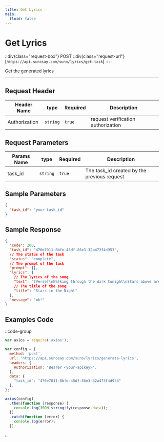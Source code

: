 ```yaml
---
title: Get Lyrics
main:
  fluid: false
---
```


# Get Lyrics

::div{class="request-box"}
<span class="request-identifier">POST</span>
::div{class="request-url"}
[`https://api.sunosay.com/suno/lyrics/get-task`]
::
::

Get the generated lyrics

---

## Request Header

| Header Name   | type     | Required | Description                        |
| ------------- | -------- | -------- | ---------------------------------- |
| Authorization | `string` | `true`   | request verification authorization |

## Request Parameters

| Params Name | type     | Required | Description                                 |
| ----------- | -------- | -------- | ------------------------------------------- |
| task_id     | `string` | `true`   | The task_id created by the previous request |

## Sample Parameters

```json
{
  "task_id": "your task_id"
}
```

## Sample Response

```json
{
  "code": 200,
  "task_id": "470e7011-8bfe-45df-86e3-32a473f4d953",
  // The status of the task
  "status": "complete",
  // The prompt of the task
  "prompt": {},
  "lyrics": {
    // The lyrics of the song
    "text": "[Verse]\nWalking through the dark tonight\nStars above are shining bright\nWhispers in the cool night air\nFeel the magic everywhere\n\n[Verse 2]\nLight the path where shadows fall\nTouch the dreams beyond the wall\nGlowing secrets in the sky\nEvery moment passing by\n\n[Chorus]\nStars in the night\nGuiding our flight\nHold on so tight\nThrough the long night\n\n[Verse 3]\nCounting wishes one by one\nChasing dreams and having fun\nMoonlight dances on the sea\nSharing moments you and me\n\n[Chorus]\nStars in the night\nGuiding our flight\nHold on so tight\nThrough the long night\n\n[Bridge]\nWe're together here and now\nUnderneath the starry vow\nHeartbeats echo love's sweet song\nIn this place where we belong",
    // The title of the song
    "title": "Stars in the Night"
  },
  "message": "ok!"
}
```


## Examples Code

::code-group

```js [node]
var axios = require('axios');

var config = {
  method: 'post',
  url: 'https://api.sunosay.com/suno/lyrics/generate-lyrics',
  headers: {
    Authorization: 'Bearer <your-apikey>',
  },
  data: {
    "task_id": "470e7011-8bfe-45df-86e3-32a473f4d953"
  },
};

axios(config)
  .then(function (response) {
    console.log(JSON.stringify(response.data));
  })
  .catch(function (error) {
    console.log(error);
  });
```
::
